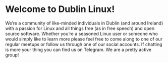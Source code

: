 # Welcome to Dublin Linux!

We’re a community of like-minded individuals in Dublin (and around Ireland) with a passion for Linux and all things free (as in free speech) and open source software. Whether you’re a seasoned Linux user or someone who would simply like to learn more please feel free to come along to one of our regular meetups or follow us through one of our social accounts. If chatting is more your thing you can find us on Telegram. We are a pretty active group!